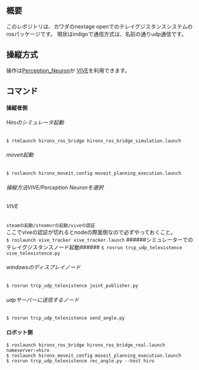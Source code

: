 ## 概要

このレポジトリは、カワダのnextage openでのテレイグジスタンスシステムのrosパッケージです。
現状はindigoで通信方式は、名前の通りudp通信です。

## 操縦方式
操作は[Perception_Neuron](https://github.com/smhaller/perception-neuron-ros)か
[VIVE](https://github.com/moon-wreckers/vive_tracker)を利用できます。

## コマンド
#### 操縦者側
###### Hiroのシミュレータ起動
`$ rtmlaunch hironx_ros_bridge hironx_ros_bridge_simulation.launch`
###### moveit起動
`$ roslaunch hironx_moveit_config moveit_planning_execution.launch`
###### 操縦方法VIVE/Perception Neuronを選択
###### VIVE
`steamの起動/steamvrの起動/viveの認証`  
ここでviveの認証が切れるとnodeの際面倒なので必ずやっておくこと。  
`$ roslaunch vive_tracker vive_tracker.launch`
######シミュレーターでのテレイグジスタンスノード起動######
`$ rosrun trcp_udp_telexistence vive_telexistence.py`
###### windowsのディスプレイノード
`$ rosrun trcp_udp_telexistence joint_publisher.py`
###### udpサーバーに送信するノード
`$ rosrun trcp_udp_telexistence send_angle.py`
#### ロボット側
`$ roslaunch hironx_ros_bridge hironx_ros_bridge_real.launch nameserver:=hiro`  
`$ roslaunch hironx_moveit_config moveit_planning_execution.launch`  
`$ rosrun trcp_udp_telexistence rec_angle.py --host hiro`  
